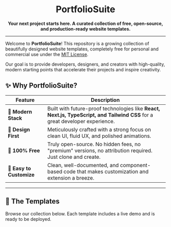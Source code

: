 <div align="center">

<!-- Optional: You can uncomment this and add a logo or banner image -->
<!-- <img src="URL_TO_YOUR_LOGO_OR_BANNER" alt="PortfolioSuite Banner" width="800"/> -->

# PortfolioSuite

**Your next project starts here. A curated collection of free, open-source, and production-ready website templates.**

</div>

---

Welcome to **PortfolioSuite**! This repository is a growing collection of beautifully designed website templates, completely free for personal and commercial use under the [MIT License](#📜-license).

Our goal is to provide developers, designers, and creators with high-quality, modern starting points that accelerate their projects and inspire creativity.

## ✨ Why PortfolioSuite?

| Feature                 | Description                                                                                                                              |
| ----------------------- | ---------------------------------------------------------------------------------------------------------------------------------------- |
| **🚀 Modern Stack**       | Built with future-proof technologies like **React, Next.js, TypeScript, and Tailwind CSS** for a great developer experience.               |
| **🎨 Design First**      | Meticulously crafted with a strong focus on clean UI, fluid UX, and polished animations.                                                 |
| **💸 100% Free**         | Truly open-source. No hidden fees, no "premium" versions, no attribution required. Just clone and create.                                 |
| **🧩 Easy to Customize** | Clean, well-documented, and component-based code that makes customization and extension a breeze.                                          |

---

## 📂 The Templates

Browse our collection below. Each template includes a live demo and is ready to be deployed.

<!--
➡️ HOW TO ADD A NEW TEMPLATE:
1. Copy the existing table row.
2. Replace the placeholder content with your template's details.
3. Add a 600x400 screenshot of your template to its directory and link it in the `Preview` column.

---

## 🏁 Getting Started

Ready to use a template? It only takes a few minutes.

1.  **Clone the Repository**
    ```bash
    git clone https://github.com/Opselon/PortfolioSuite.git
    ```

2.  **Navigate to a Template**
    `cd` into the directory of the template you want to use.
    ```bash
    # Example using the 'nosh-e-jan' template
    cd PortfolioSuite/nosh-e-jan
    ```

3.  **Install & Run**
    Follow the specific instructions in that template's `README.md`. It's usually as simple as:
    ```bash
    # Install dependencies (use npm, yarn, or pnpm)
    npm install

    # Start the development server
    npm run dev
    ```
    Your new site will be running on `http://localhost:3000`!

---

## 🤝 How to Contribute

This is a community-driven project, and contributions are highly welcome! Whether you want to fix a bug, improve a template, or add a brand new one, we'd love your help.

1.  **Fork** the repository.
2.  **Create a new branch** (`git checkout -b feature/YourAmazingTemplate`).
3.  **Commit your changes** (`git commit -m 'Add: YourAmazingTemplate'`).
4.  **Push to the branch** (`git push origin feature/YourAmazingTemplate`).
5.  **Open a Pull Request**.

Please read our `CONTRIBUTING.md` guide for more details.

## 📜 License

All templates in the **PortfolioSuite** repository are released under the **MIT License**.

This means you are free to use, copy, modify, merge, publish, distribute, sublicense, and/or sell copies of the software for any purpose, including commercial projects. Attribution is not required, but a link back to this repository is greatly appreciated!

See the [LICENSE](LICENSE) file for the full legal text.

---

<div align="center">
  <p>Maintained by <strong><a href="https://github.com/Opselon">Opselon</a></strong></p>
  <p>⭐ Star this repo if you find it useful! ⭐</p>
</div>
